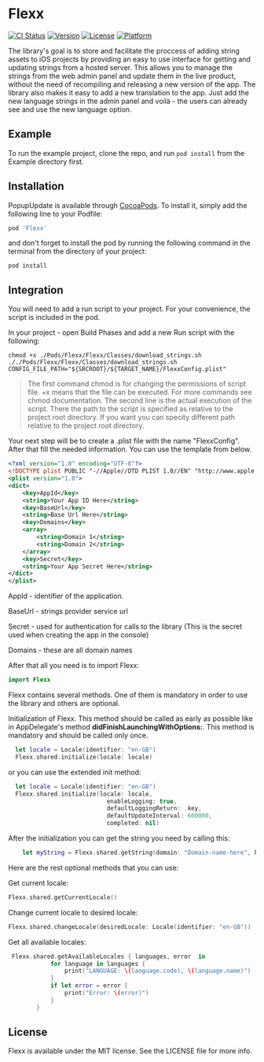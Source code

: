 # Flexx

[![CI Status](https://img.shields.io/travis/nadezhdanikolova/PopupUpdate.svg?style=flat)](https://github.com/scalefocus/Flex-ios/)
[![Version](https://img.shields.io/cocoapods/v/PopupUpdate.svg?style=flat)](https://cocoapods.org/pods/Flexx)
[![License](https://img.shields.io/cocoapods/l/PopupUpdate.svg?style=flat)](https://cocoapods.org/pods/Flexx)
[![Platform](https://img.shields.io/cocoapods/p/PopupUpdate.svg?style=flat)](https://cocoapods.org/pods/Flexx)

The library's goal is to store and facilitate the proccess of adding string assets to iOS projects by providing an easy to use interface for getting and updating strings from a hosted server. This allows you to manage the strings from the web admin panel and update them in the live product, without the need of recompiling and releasing a new version of the app. The library also makes it easy to add a new translation to the app. Just add the new language strings in the admin panel and voilà - the users can already see and use the new language option.

## Example

To run the example project, clone the repo, and run `pod install` from the Example directory first.

## Installation

PopupUpdate is available through [CocoaPods](https://cocoapods.org). To install
it, simply add the following line to your Podfile:

```ruby
pod 'Flexx'
```

and don't forget to install the pod by running the following command in the terminal from the directory of your project:

```
pod install
```

## Integration

You will need to add a run script to your project. For your convenience, the script is included in the pod.

In your project - open Build Phases and add a new Run script with the following:

```
chmod +x ./Pods/Flexx/Flexx/Classes/download_strings.sh
././Pods/Flexx/Flexx/Classes/download_strings.sh
CONFIG_FILE_PATH="${SRCROOT}/${TARGET_NAME}/FlexxConfig.plist"
```

>The first command chmod is for changing the permissions of script file. +x means that the file can be executed. For more commands see chmod documentation. The second line is the actual execution of the script. There the path to the script is specified as relative to the project root directory. If you want you can specity different path relative to the project root directory.


Your next step will be to create a .plist file with the name "FlexxConfig".
After that fill the needed information. You can use the template from below.

```xml
<?xml version="1.0" encoding="UTF-8"?>
<!DOCTYPE plist PUBLIC "-//Apple//DTD PLIST 1.0//EN" "http://www.apple.com/DTDs/PropertyList-1.0.dtd">
<plist version="1.0">
<dict>
	<key>AppId</key>
	<string>Your App ID Here</string>
	<key>BaseUrl</key>
	<string>Base Url Here</string>
	<key>Domains</key>
	<array>
		<string>Domain 1</string>
		<string>Domain 2</string>
	</array>
	<key>Secret</key>
	<string>Your App Secret Here</string>
</dict>
</plist>

```

AppId - identifier of the application.

BaseUrl - strings provider service url

Secret - used for authentication for calls to the library (This is the secret used when creating the app in the console)

Domains - these are all domain names

After that all you need is to import Flexx:

```swift
import Flexx
```

Flexx contains several methods. One of them is mandatory in order to use the library and others are optional.

Initialization of Flexx. This method should be called as early as possible like in AppDelegate's method **didFinishLaunchingWithOptions:**. This method is mandatory and should be called only once.

```swift
  let locale = Locale(identifier: "en-GB")
  Flexx.shared.initialize(locale: locale)
```

or you can use the extended init method:

```swift
  let locale = Locale(identifier: "en-GB")
  Flexx.shared.initialize(locale: locale,
                        	enableLogging: true,
                            defaultLoggingReturn: .key,
                            defaultUpdateInterval: 600000,
                            completed: nil)
```

After the initialization you can get the string you need by calling this:

```swift
	let myString = Flexx.shared.getString(domain: "Domain-name-here", key: "word-key-here")
```

Here are the rest optional methods that you can use:

Get current locale:
```swift
Flexx.shared.getCurrentLocale()
```

Change current locale to desired locale:
```swift
Flexx.shared.changeLocale(desiredLocale: Locale(identifier: "en-GB"))
```

Get all available locales:
```swift
 Flexx.shared.getAvailableLocales { languages, error  in
            for language in languages {
                print("LANGUAGE: \(language.code), \(language.name)")
            }
            if let error = error {
                print("Error: \(error)")
            }
        }
```

## License

Flexx is available under the MIT license. See the LICENSE file for more info.
